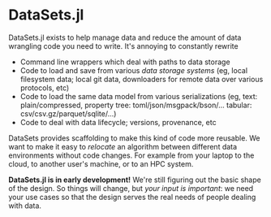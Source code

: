 # DataSets.jl

DataSets.jl exists to help manage data and reduce the amount of data wrangling
code you need to write. It's annoying to constantly rewrite
* Command line wrappers which deal with paths to data storage
* Code to load and save from various *data storage systems* (eg, local
  filesystem data; local git data, downloaders for remote data over various
  protocols, etc)
* Code to load the same data model from various serializations (eg, text:
  plain/compressed, property tree: toml/json/msgpack/bson/...
  tabular: csv/csv.gz/parquet/sqlite/...)
* Code to deal with data lifecycle; versions, provenance, etc

DataSets provides scaffolding to make this kind of code more reusable. We want
to make it easy to *relocate* an algorithm between different data environments
without code changes. For example from your laptop to the cloud, to another
user's machine, or to an HPC system.

**DataSets.jl is in early development!** We're still figuring out the basic
shape of the design. So things will change, but *your input is important*: we
need your use cases so that the design serves the real needs of people dealing
with data.


